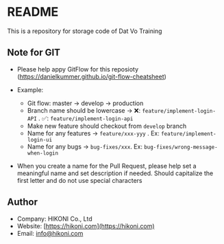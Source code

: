# README

This is a repository for storage code of Dat Vo Training

## Note for GIT

- Please help appy GitFlow for this reposioty (https://danielkummer.github.io/git-flow-cheatsheet)
- Example:

  - Git flow: master -> develop -> production
  - Branch name should be lowercase -> ❌: `feature/implement-login-API` . ✅: `feature/implement-login-api`
  - Make new feature should checkout from `develop` branch
  - Name for any features -> `feature/xxx-yyy` . Ex: `feature/implement-login-ui`
  - Name for any bugs -> `bug-fixes/xxx`. Ex: `bug-fixes/wrong-message-when-login`

- When you create a name for the Pull Request, please help set a meaningful name and set description if needed. Should capitalize the first letter and do not use special characters

## Author

- Company: HIKONI Co., Ltd
- Website: [https://hikoni.com](https://hikoni.com)
- Email: info@hikoni.com
